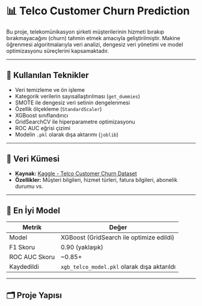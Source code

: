 # 📊 Telco Customer Churn Prediction

Bu proje, telekomünikasyon şirketi müşterilerinin hizmeti bırakıp bırakmayacağını (churn) tahmin etmek amacıyla geliştirilmiştir. Makine öğrenmesi algoritmalarıyla veri analizi, dengesiz veri yönetimi ve model optimizasyonu süreçlerini kapsamaktadır.

---

## 🚀 Kullanılan Teknikler

- Veri temizleme ve ön işleme
- Kategorik verilerin sayısallaştırılması (`get_dummies`)
- SMOTE ile dengesiz veri setinin dengelenmesi
- Özellik ölçekleme (`StandardScaler`)
- XGBoost sınıflandırıcı
- GridSearchCV ile hiperparametre optimizasyonu
- ROC AUC eğrisi çizimi
- Modelin `.pkl` olarak dışa aktarımı (`joblib`)

---

## 📂 Veri Kümesi

- **Kaynak:** [Kaggle - Telco Customer Churn Dataset](https://www.kaggle.com/datasets/blastchar/telco-customer-churn)
- **Özellikler:** Müşteri bilgileri, hizmet türleri, fatura bilgileri, abonelik durumu vs.

---

## 🧪 En İyi Model

| Metrik         | Değer |
|----------------|-------|
| Model          | XGBoost (GridSearch ile optimize edildi) |
| F1 Skoru       | 0.90 (yaklaşık) |
| ROC AUC Skoru  | ~0.85+ |
| Kaydedildi     | `xgb_telco_model.pkl` olarak dışa aktarıldı |

---

## 🗂 Proje Yapısı


